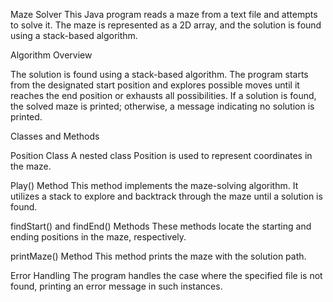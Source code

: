 Maze Solver
This Java program reads a maze from a text file and attempts to solve it. The maze is represented as a 2D array, and the solution is found using a stack-based algorithm.

Algorithm Overview

The solution is found using a stack-based algorithm. The program starts from the designated start position and explores possible moves until it reaches the end position or exhausts all possibilities. If a solution is found, the solved maze is printed; otherwise, a message indicating no solution is printed.

Classes and Methods

Position Class
A nested class Position is used to represent coordinates in the maze.

Play() Method
This method implements the maze-solving algorithm. It utilizes a stack to explore and backtrack through the maze until a solution is found.

findStart() and findEnd() Methods
These methods locate the starting and ending positions in the maze, respectively.

printMaze() Method
This method prints the maze with the solution path.

Error Handling
The program handles the case where the specified file is not found, printing an error message in such instances.
